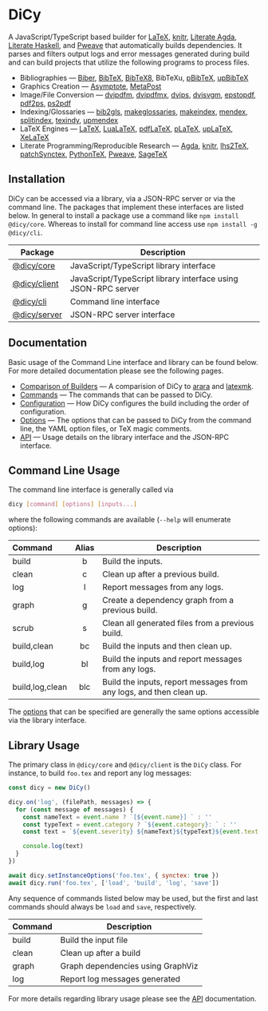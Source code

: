# DiCy

A JavaScript/TypeScript based builder for [LaTeX][], [knitr][],
[Literate Agda][], [Literate Haskell][], and [Pweave][] that automatically
builds dependencies. It parses and filters output logs and error messages
generated during build and can build projects that utilize the following
programs to process files.

-   Bibliographies — [Biber][], [BibTeX][], [BibTeX8][], BibTeXu,
    [pBibTeX][], [upBibTeX][]
-   Graphics Creation — [Asymptote][], [MetaPost][]
-   Image/File Conversion — [dvipdfm][], [dvipdfmx][], [dvips][],
    [dvisvgm][], [epstopdf][], [pdf2ps][], [ps2pdf][]
-   Indexing/Glossaries — [bib2gls][], [makeglossaries][], [makeindex][],
    [mendex][], [splitindex][], [texindy][], [upmendex][]
-   LaTeX Engines — [LaTeX][], [LuaLaTeX][], [pdfLaTeX][], [pLaTeX][],
    [upLaTeX][], [XeLaTeX][]
-   Literate Programming/Reproducible Research — [Agda][], [knitr][],
    [lhs2TeX][], [patchSynctex][], [PythonTeX][], [Pweave][], [SageTeX][]

## Installation

DiCy can be accessed via a library, via a JSON-RPC server or via the command
line. The packages that implement these interfaces are listed below. In general
to install a package use a command like `npm install @dicy/core`. Whereas to
install for command line access use `npm install -g @dicy/cli`.

| Package          | Description                                                   |
|------------------|---------------------------------------------------------------|
| [@dicy/core][]   | JavaScript/TypeScript library interface                       |
| [@dicy/client][] | JavaScript/TypeScript library interface using JSON-RPC server |
| [@dicy/cli][]    | Command line interface                                        |
| [@dicy/server][] | JSON-RPC server interface                                     |

## Documentation

Basic usage of the Command Line interface and library can be found below. For
more detailed documentation please see the following pages.

-   [Comparison of Builders][] — A comparision of DiCy to [arara][] and
    [latexmk][].
-   [Commands][] — The commands that can be passed to DiCy.
-   [Configuration][] — How DiCy configures the build including the order of
    configuration.
-   [Options][] — The options that can be passed to DiCy from the command line,
    the YAML option files, or TeX magic comments.
-   [API][] — Usage details on the library interface and the JSON-RPC interface.

## Command Line Usage

The command line interface is generally called via

```bash
dicy [command] [options] [inputs...]
```

where the following commands are available (`--help` will enumerate options):

| Command         | Alias | Description                                                         |
| :-------------- | :---: | ------------------------------------------------------------------- |
| build           |   b   | Build the inputs.                                                   |
| clean           |   c   | Clean up after a previous build.                                    |
| log             |   l   | Report messages from any logs.                                      |
| graph           |   g   | Create a dependency graph from a previous build.                    |
| scrub           |   s   | Clean all generated files from a previous build.                    |
| build,clean     |   bc  | Build the inputs and then clean up.                                 |
| build,log       |   bl  | Build the inputs and report messages from any logs.                 |
| build,log,clean |  blc  | Build the inputs, report messages from any logs, and then clean up. |

The [options][] that can be specified are generally the same options accessible
via the library interface.

## Library Usage

The primary class in `@dicy/core` and `@dicy/client` is the `DiCy` class. For
instance, to build `foo.tex` and report any log messages:

```javascript
const dicy = new DiCy()

dicy.on('log', (filePath, messages) => {
  for (const message of messages) {
    const nameText = event.name ? `[${event.name}] ` : ''
    const typeText = event.category ? `${event.category}: ` : ''
    const text = `${event.severity} ${nameText}${typeText}${event.text.replace('\n', ' ')}`

    console.log(text)
  }
})

await dicy.setInstanceOptions('foo.tex', { synctex: true })
await dicy.run('foo.tex', ['load', 'build', 'log', 'save'])
```

Any sequence of commands listed below may be used, but the first and last
commands should always be `load` and `save`, respectively.

| Command | Description                       |
| ------- | --------------------------------- |
| build   | Build the input file              |
| clean   | Clean up after a build            |
| graph   | Graph dependencies using GraphViz |
| log     | Report log messages generated     |

For more details regarding library usage please see the [API][] documentation.

[@dicy/cli]: https://www.npmjs.com/package/@dicy/cli

[@dicy/client]: https://www.npmjs.com/package/@dicy/client

[@dicy/core]: https://www.npmjs.com/package/@dicy/core

[@dicy/server]: https://www.npmjs.com/package/@dicy/server

[agda]: http://wiki.portal.chalmers.se/agda/pmwiki.php

[api]: https://yitzchak.github.io/dicy/api

[arara]: https://ctan.org/pkg/arara

[asymptote]: http://asymptote.sourceforge.net/

[bib2gls]: https://ctan.org/pkg/bib2gls

[biber]: http://biblatex-biber.sourceforge.net/

[bibtex]: http://www.bibtex.org/

[bibtex8]: https://www.ctan.org/pkg/bibtex8bit

[comparison of builders]: https://yitzchak.github.io/dicy/comparison-of-builders

[commands]: https://yitzchak.github.io/dicy/commands

[configuration]: https://yitzchak.github.io/dicy/configuration

[dvipdfm]: https://www.ctan.org/pkg/dvipdfm

[dvipdfmx]: http://project.ktug.org/dvipdfmx/

[dvips]: http://www.tug.org/texinfohtml/dvips.html

[dvisvgm]: http://dvisvgm.bplaced.net/

[epstopdf]: https://www.ctan.org/pkg/epstopdf

[knitr]: https://yihui.name/knitr/

[latex]: https://www.latex-project.org/

[latexmk]: https://ctan.org/pkg/latexmk

[lhs2tex]: http://www.andres-loeh.de/lhs2tex/

[literate agda]: http://wiki.portal.chalmers.se/agda/pmwiki.php?n=Main.LiterateAgda

[literate haskell]: https://wiki.haskell.org/Literate_programming

[lualatex]: http://www.luatex.org/

[makeglossaries]: https://www.ctan.org/pkg/glossaries

[makeindex]: https://www.ctan.org/pkg/makeindex

[mendex]: https://www.ctan.org/pkg/mendex

[metapost]: http://www.tug.org/metapost.html

[options]: https://yitzchak.github.io/dicy/options

[patchsynctex]: https://cran.r-project.org/package=patchSynctex

[pbibtex]: https://www.ctan.org/pkg/pbibtex-base

[pdf2ps]: http://linux.die.net/man/1/pdf2ps

[pdflatex]: http://www.tug.org/applications/pdftex/

[platex]: https://www.ctan.org/pkg/platex

[ps2pdf]: http://ghostscript.com/doc/current/Ps2pdf.htm

[pweave]: https://github.com/mpastell/Pweave

[pythontex]: https://www.ctan.org/pkg/pythontex

[sagetex]: https://www.ctan.org/tex-archive/macros/latex/contrib/sagetex/

[splitindex]: https://www.ctan.org/pkg/splitindex

[texindy]: http://xindy.sourceforge.net/

[upbibtex]: http://www.t-lab.opal.ne.jp/tex/uptex_en.html

[uplatex]: https://www.ctan.org/pkg/uplatex

[upmendex]: https://www.ctan.org/pkg/upmendex

[xelatex]: http://xetex.sourceforge.net/
